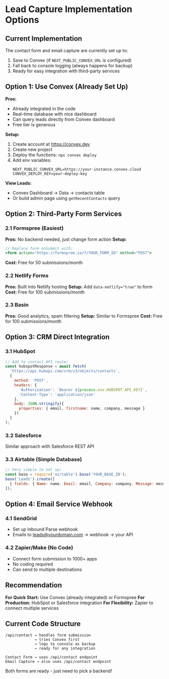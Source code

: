 # Lead Capture Implementation Options

## Current Implementation

The contact form and email capture are currently set up to:
1. Save to Convex (if `NEXT_PUBLIC_CONVEX_URL` is configured)
2. Fall back to console logging (always happens for backup)
3. Ready for easy integration with third-party services

## Option 1: Use Convex (Already Set Up)

**Pros:**
- Already integrated in the code
- Real-time database with nice dashboard
- Can query leads directly from Convex dashboard
- Free tier is generous

**Setup:**
1. Create account at https://convex.dev
2. Create new project
3. Deploy the functions: `npx convex deploy`
4. Add env variables:
   ```
   NEXT_PUBLIC_CONVEX_URL=https://your-instance.convex.cloud
   CONVEX_DEPLOY_KEY=your-deploy-key
   ```

**View Leads:**
- Convex Dashboard → Data → contacts table
- Or build admin page using `getRecentContacts` query

## Option 2: Third-Party Form Services

### 2.1 Formspree (Easiest)
**Pros:** No backend needed, just change form action
**Setup:**
```jsx
// Replace form onSubmit with:
<form action="https://formspree.io/f/YOUR_FORM_ID" method="POST">
```
**Cost:** Free for 50 submissions/month

### 2.2 Netlify Forms
**Pros:** Built into Netlify hosting
**Setup:** Add `data-netlify="true"` to form
**Cost:** Free for 100 submissions/month

### 2.3 Basin
**Pros:** Good analytics, spam filtering
**Setup:** Similar to Formspree
**Cost:** Free for 100 submissions/month

## Option 3: CRM Direct Integration

### 3.1 HubSpot
```javascript
// Add to contact API route:
const hubspotResponse = await fetch(
  `https://api.hubapi.com/crm/v3/objects/contacts`,
  {
    method: 'POST',
    headers: {
      'Authorization': `Bearer ${process.env.HUBSPOT_API_KEY}`,
      'Content-Type': 'application/json'
    },
    body: JSON.stringify({
      properties: { email, firstname: name, company, message }
    })
  }
);
```

### 3.2 Salesforce
Similar approach with Salesforce REST API

### 3.3 Airtable (Simple Database)
```javascript
// Very simple to set up:
const base = require('airtable').base('YOUR_BASE_ID');
base('Leads').create([
  { fields: { Name: name, Email: email, Company: company, Message: message }}
]);
```

## Option 4: Email Service Webhook

### 4.1 SendGrid
- Set up Inbound Parse webhook
- Emails to leads@yourdomain.com → webhook → your API

### 4.2 Zapier/Make (No Code)
- Connect form submission to 1000+ apps
- No coding required
- Can send to multiple destinations

## Recommendation

**For Quick Start:** Use Convex (already integrated) or Formspree
**For Production:** HubSpot or Salesforce integration
**For Flexibility:** Zapier to connect multiple services

## Current Code Structure

```
/api/contact → handles form submission
             → tries Convex first
             → logs to console as backup
             → ready for any integration

Contact Form → uses /api/contact endpoint
Email Capture → also uses /api/contact endpoint
```

Both forms are ready - just need to pick a backend!